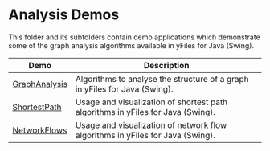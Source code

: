 
# Analysis Demos
  

 This folder and its subfolders contain demo applications which demonstrate some of the graph analysis algorithms available in yFiles for Java (Swing).   

| Demo | Description |
|------|-------------|
|[GraphAnalysis](../../src/analysis/graphanalysis/)| Algorithms to analyse the structure of a graph in yFiles for Java (Swing). |
|[ShortestPath](../../src/analysis/shortestpath/)| Usage and visualization of shortest path algorithms in yFiles for Java (Swing). |
|[NetworkFlows](../../src/analysis/networkflows/)| Usage and visualization of network flow algorithms in yFiles for Java (Swing). |
